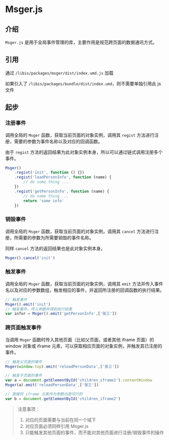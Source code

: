 # Msger.js

## 介绍
`Msger.js` 是用于全局事件管理的库，主要作用是规范跨页面的数据通讯方式。

## 引用
通过 `/libis/packages/msger/dist/index.umd.js` 加载

如果引入了 `/libis/packages/bundle/dist/index.umd`，则不需要单独引用此 js 文件

## 起步

### 注册事件
调用全局的 `Msger` 函数，获取当前页面的对象实例，调用其 `regist` 方法进行注册，需要的参数为事件名称以及对应的回调函数。

由于 `regist` 方法的返回结果为此对象实例本身，所以可以通过链式调用注册多个事件。
``` javaScript
Msger()
    .regist('init', function () {})
    .regist('loadPersonInfo', function (name) {
        // do some thing ...
    })
    .regist('getPersonInfo', function (name) {
        // do some thing ...
        return 'some info'
    })
```
### 销毁事件
调用全局的 `Msger` 函数，获取当前页面的对象实例，调用其 `cancel` 方法进行注册，所需要的参数为所需要销毁的事件名称。

同样 `cancel` 方法的返回结果也是此对象实例本身。
``` javaScript
Msger().cancel('init')
```

### 触发事件
调用全局的 `Msger` 函数，获取当前页面的对象实例，调用其 `emit` 方法并传入事件名以及对应的参数数组，触发相应的事件，并返回所注册的回调函数的执行结果。
``` javaScript
// 触发事件
Msger().emit('init')
// 触发事件，传入参数并得到执行结果
var infor = Msger().emit('getPersonInfo',['张三'])
```

### 跨页面触发事件
当调用 `Msger` 函数时传入其他页面（比如父页面，或者其他 iframe 页面）的 window 对象或 iframe 元素，可以获取相应页面的对象实例，并触发其已注册的事件。

``` javaScript
// 触发父页面的事件
Msger(window.top).emit('reloadPersonData',['张三'])

// 触发子页面的事件
var a = document.getElementById('children_iframe1').contentWindow
Msger(a).emit('reloadPersonData',['张三'])

// 直接将 iframe 元素作为参数也是可行的 
var b = document.getElementById('children_iframe2')
```
> 注意事项：
> 1. 对应的页面需要与当前在同一个域下
> 2. 对应页面必须同样引用 Msger.js
> 3. 只能触发其他页面的事件，而不能对其他页面进行注册/销毁事件的操作
